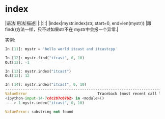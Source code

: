 # index

|语法|用法|描述|
|:|:|:|
|index|mystr.index(str, start=0, end=len(mystr)) |跟find()方法一样，只不过如果str不在 mystr中会报一个异常.|

实例:

```Python
In [11]: mystr = 'hello world itcast and itcastcpp'

In [12]: mystr.find("itcast", 0, 10)
Out[12]: -1

In [13]: mystr.index("itcast")
Out[13]: 12

In [14]: mystr.index("itcast", 0, 10)
---------------------------------------------------------------------------
ValueError                                Traceback (most recent call last)
<ipython-input-14-7cdc287c07b2> in <module>()
----> 1 mystr.index("itcast", 0, 10)

ValueError: substring not found
```
